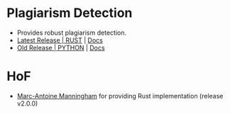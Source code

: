 # Plagiarism Detection

- Provides robust plagiarism detection.
- [Latest Release | RUST](releases/latest) | [Docs](./Rust/README.md)
- [Old Release | PYTHON](releases/release-v1.0) | [Docs](./Python/README.md)

# HoF

- [Marc-Antoine Manningham](https://github.com/marcantoinem) for providing Rust implementation (release v2.0.0)
